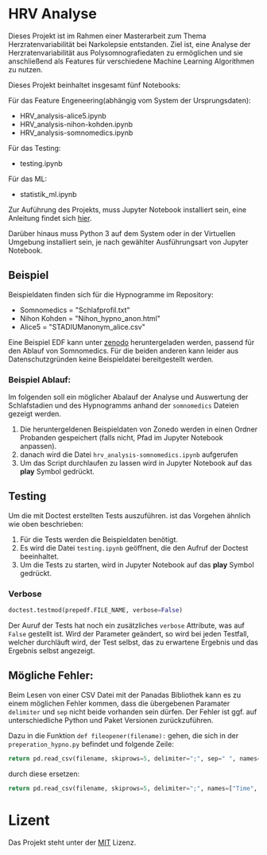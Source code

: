 # HRV Analyse

Dieses Projekt ist im Rahmen einer Masterarbeit zum Thema Herzratenvariabilität bei Narkolepsie entstanden. Ziel ist, eine Analyse der Herzratenvariabilität aus Polysomnografiedaten zu ermöglichen und sie anschließend als Features für verschiedene Machine Learning Algorithmen zu nutzen.


Dieses Projekt beinhaltet insgesamt fünf Notebooks:

Für das Feature Engeneering(abhängig vom System der Ursprungsdaten):
- HRV_analysis-alice5.ipynb
- HRV_analysis-nihon-kohden.ipynb
- HRV_analysis-somnomedics.ipynb

Für das Testing:
- testing.ipynb

Für das ML:
- statistik_ml.ipynb

Zur Auführung des Projekts, muss Jupyter Notebook installiert sein, eine Anleitung findet sich [hier](https://jupyter.org/install).


Darüber hinaus muss Python 3 auf dem System oder in der Virtuellen Umgebung installiert sein, je nach gewählter Ausführungsart von Jupyter Notebook. 

## Beispiel

Beispieldaten finden sich für die Hypnogramme im Repository: 

- Somnomedics = "Schlafprofil.txt"
- Nihon Kohden = "Nihon_hypno_anon.html"
- Alice5 = "STADIUManonym_alice.csv"

Eine Beispiel EDF kann unter [zenodo](https://zenodo.org/record/5895263) heruntergeladen werden, passend für den Ablauf von Somnomedics. 
Für die beiden anderen kann leider aus Datenschutzgründen keine Beispieldatei bereitgestellt werden. 


### Beispiel Ablauf: 

Im folgenden soll ein möglicher Abalauf der Analyse und Auswertung der Schlafstadien und des Hypnogramms anhand der `somnomedics` Dateien gezeigt werden.

1. Die heruntergeldenen Beispieldaten von Zonedo werden in einen Ordner Probanden gespeichert (falls nicht, Pfad im Jupyter Notebook anpassen).
1. danach wird die Datei `hrv_analysis-somnomedics.ipynb` aufgerufen
1. Um das Script durchlaufen zu lassen wird in Jupyter Notebook auf das __play__ Symbol gedrückt.



## Testing 

Um die mit Doctest erstellten Tests auszuführen. ist das Vorgehen ähnlich wie oben beschrieben:

1. Für die Tests werden die Beispieldaten benötigt. 
1. Es wird die Datei `testing.ipynb` geöffnent, die den Aufruf der Doctest beeinhaltet. 
1. Um die Tests zu starten, wird in Jupyter Notebook auf das __play__ Symbol gedrückt.

### Verbose
```python
doctest.testmod(prepedf.FILE_NAME, verbose=False)
````

Der Auruf der Tests hat noch ein zusätzliches `verbose` Attribute, was auf `False` gestellt ist. Wird der Parameter geändert, so wird bei jeden Testfall, welcher durchläuft wird, der Test selbst, das zu erwartene Ergebnis und das Ergebnis selbst angezeigt.   



## Mögliche Fehler: 

Beim Lesen von einer CSV Datei mit der Panadas Bibliothek kann es zu einem möglichen Fehler kommen, dass die übergebenen Paramater 
`delimiter` und `sep` nicht beide vorhanden sein dürfen. Der Fehler ist ggf. auf unterschiedliche Python und Paket
Versionen zurückzuführen.

Dazu in die Funktion `def fileopener(filename):` gehen, die sich in der `preperation_hypno.py` befindet und folgende Zeile:
```python 
return pd.read_csv(filename, skiprows=5, delimiter=";", sep=" ", names=["Time", "Stadium"], header=0)
```

durch diese ersetzen:

```python 
return pd.read_csv(filename, skiprows=5, delimiter=";", names=["Time", "Stadium"], header=0)
```

# Lizent

Das Projekt steht unter der [MIT](./LICENSE.md) Lizenz.

